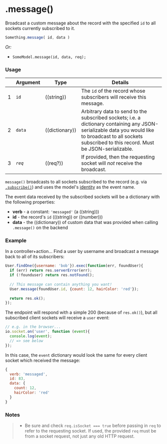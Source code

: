 # .message()

Broadcast a custom message about the record with the specified `id` to all sockets currently subscribed to it.

```js
Something.message( id, data )
```


_Or:_
- `SomeModel.message(id, data, req);`


### Usage

|   |     Argument        | Type                | Details    |
|---|:--------------------|---------------------|------------|
| 1 | `id`                |  ((string))         |   The `id` of the record whose subscribers will receive this message.       
| 2 | `data`              |  ((dictionary))     |   Arbitrary data to send to the subscribed sockets; i.e. a dictionary containing any JSON-serializable data you would like to broadcast to all sockets subscribed to this record.  Must be JSON-serializable.
| 3 | _`req`_               |  ((req?))            |   If provided, then the requesting socket will *not* receive the broadcast.


`message()` broadcasts to all sockets subscribed to the record (e.g. via [`.subscribe()`](http://next.sailsjs.org/documentation/reference/web-sockets/resourceful-pub-sub/subscribe)) and uses the model's [identity](http://sailsjs.org/documentation/concepts/models-and-orm/model-settings#?identity) as the event name.


The event data received by the subscribed sockets will be a dictionary with the following properties:

+ **verb**  - a constant: `'messaged'` (a ((string)))
+ **id** - the record's `id` (((string)) or ((number)))
+ **data** - the ((dictionary)) of custom data that was provided when calling `.message()` on the backend



### Example

In a controller+action...  Find a user by username and broadcast a message back to all of its subscribers:

```js
User.findOne({username: 'bob'}).exec(function(err, foundUser){
  if (err) return res.serverError(err);
  if (!founduser) return res.notFound();
  
  // This message can contain anything you want!
  User.message(foundUser.id, {count: 12, hairColor: 'red'});
  
  return res.ok();
});
```

The endpoint will respond with a simple 200 (because of `res.ok()`), but all subscribed client sockets will receive a `user` event:

```js
// e.g. in the browser...
io.socket.on('user', function (event){
  console.log(event);
  // => see below
});
```

In this case, the `event` dictionary would look the same for every client socket which received the message:

```js
{
  verb: 'messaged',
  id: 83,
  data: {
    count: 12,
    hairColor: 'red'
  }
}
```



### Notes
> + Be sure and check `req.isSocket === true` before passing in `req` to refer to the requesting socket.  If used, the provided `req` must be from a socket request, not just any old HTTP request.



<docmeta name="displayName" value=".message()">

